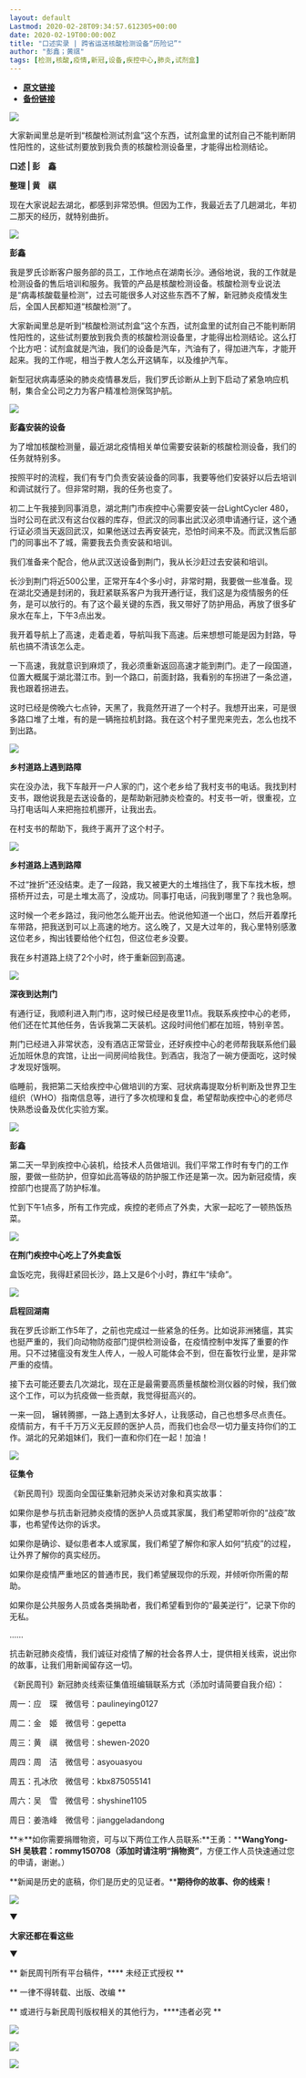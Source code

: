 ```yaml
---
layout: default
Lastmod: 2020-02-28T09:34:57.612305+00:00
date: 2020-02-19T00:00:00Z
title: "口述实录 | 跨省运送核酸检测设备“历险记”"
author: "彭鑫；黄祺"
tags: [检测,核酸,疫情,新冠,设备,疾控中心,肺炎,试剂盒]
---
```


* [**原文链接**](http://mp.weixin.qq.com/s?__biz=MTUzMDQzNjMwMQ==&mid=2652825511&idx=2&sn=f8fe6a4f5546e042b66f6456632f0a88&chksm=68ed2a055f9aa31347b24883c392240e10fa1e89904ff5b334172d7cfae34b9b40ee1bdadc10#rd)
* [**备份链接**](http://archive.is/Cv0Me)


![](/images/post/4c42c553070db3539d04a7c157f4313d.jpg)

大家新闻里总是听到“核酸检测试剂盒”这个东西，试剂盒里的试剂自己不能判断阴性阳性的，这些试剂要放到我负责的核酸检测设备里，才能得出检测结论。

**口述 | 彭　鑫**

**整理 | 黄　祺**  

现在大家说起去湖北，都感到非常恐惧。但因为工作，我最近去了几趟湖北，年初二那天的经历，就特别曲折。

![](/images/post/2e1d3d1a986bc73b890375713bb278b8.jpg)

**彭鑫**

我是罗氏诊断客户服务部的员工，工作地点在湖南长沙。通俗地说，我的工作就是检测设备的售后培训和服务。我管的产品是核酸检测设备。核酸检测专业说法是“病毒核酸载量检测”，过去可能很多人对这些东西不了解，新冠肺炎疫情发生后，全国人民都知道“核酸检测”了。  

大家新闻里总是听到“核酸检测试剂盒”这个东西，试剂盒里的试剂自己不能判断阴性阳性的，这些试剂要放到我负责的核酸检测设备里，才能得出检测结论。这么打个比方吧：试剂盒就是汽油，我们的设备是汽车，汽油有了，得加进汽车，才能开起来。我的工作呢，相当于教人怎么开这辆车，以及维护汽车。

新型冠状病毒感染的肺炎疫情暴发后，我们罗氏诊断从上到下启动了紧急响应机制，集合全公司之力为客户精准检测保驾护航。

![](/images/post/5ec726cefe8c4ea88525817180106d24.jpg)

**彭鑫安装的设备**

为了增加核酸检测量，最近湖北疫情相关单位需要安装新的核酸检测设备，我们的任务就特别多。  

按照平时的流程，我们有专门负责安装设备的同事，我要等他们安装好以后去培训和调试就行了。但非常时期，我的任务也变了。

初二上午我接到同事消息，湖北荆门市疾控中心需要安装一台LightCycler 480，当时公司在武汉有这台仪器的库存，但武汉的同事出武汉必须申请通行证，这个通行证必须当天返回武汉，如果他送过去再安装完，恐怕时间来不及。而武汉售后部门的同事出不了城，需要我去负责安装和培训。

我们准备来个配合，他从武汉送设备到荆门，我从长沙赶过去安装和培训。

长沙到荆门将近500公里，正常开车4个多小时，非常时期，我要做一些准备。现在湖北交通是封闭的，我赶紧联系客户为我开通行证，我们这是为疫情服务的任务，是可以放行的。有了这个最关键的东西，我又带好了防护用品，再放了很多矿泉水在车上，下午3点出发。

我开着导航上了高速，走着走着，导航叫我下高速。后来想想可能是因为封路，导航也搞不清该怎么走。

一下高速，我就意识到麻烦了，我必须重新返回高速才能到荆门。走了一段国道，位置大概属于湖北潜江市。到一个路口，前面封路，我看别的车拐进了一条岔道，我也跟着拐进去。

这时已经是傍晚六七点钟，天黑了，我竟然开进了一个村子。我想开出来，可是很多路口堆了土堆，有的是一辆拖拉机封路。我在这个村子里兜来兜去，怎么也找不到出路。

![](/images/post/82729a469a3d46ba5d17ae36944df61b.jpg)

**乡村道路上遇到路障**

实在没办法，我下车敲开一户人家的门，这个老乡给了我村支书的电话。我找到村支书，跟他说我是去送设备的，是帮助新冠肺炎检查的。村支书一听，很重视，立马打电话叫人来把拖拉机挪开，让我出去。  

在村支书的帮助下，我终于离开了这个村子。

![](/images/post/e1962852af625e3200dfcde64570fe5b.jpg)

**乡村道路上遇到路障**

不过“挫折”还没结束。走了一段路，我又被更大的土堆挡住了，我下车找木板，想搭桥开过去，可是土堆太高了，没成功。同事打电话，问我到哪里了？我也急啊。  

这时候一个老乡路过，我问他怎么能开出去。他说他知道一个出口，然后开着摩托车带路，把我送到可以上高速的地方。这么晚了，又是大过年的，我心里特别感激这位老乡，掏出钱要给他个红包，但这位老乡没要。

我在乡村道路上绕了2个小时，终于重新回到高速。

![](/images/post/2860a01a6d55bde7ae232068cb4a9277.jpg)

**深夜到达荆门**

有通行证，我顺利进入荆门市，这时候已经是夜里11点。我联系疾控中心的老师，他们还在忙其他任务，告诉我第二天装机。这段时间他们都在加班，特别辛苦。  

荆门已经进入非常状态，没有酒店正常营业，还好疾控中心的老师帮我联系他们最近加班休息的宾馆，让出一间房间给我住。到酒店，我泡了一碗方便面吃，这时候才发现好饿啊。

临睡前，我把第二天给疾控中心做培训的方案、冠状病毒提取分析判断及世界卫生组织（WHO）指南信息等，进行了多次梳理和复盘，希望帮助疾控中心的老师尽快熟悉设备及优化实验方案。

![](/images/post/2ec13222374e95170a37f72c405e62d3.jpg)

**彭鑫**

第二天一早到疾控中心装机，给技术人员做培训。我们平常工作时有专门的工作服，要做一些防护，但穿如此高等级的防护服工作还是第一次。因为新冠疫情，疾控部门也提高了防护标准。  

忙到下午1点多，所有工作完成，疾控的老师点了外卖，大家一起吃了一顿热饭热菜。

![](/images/post/6a7963ffc959dce1d237a037aae90526.jpg)

**在荆门疾控中心吃上了外卖盒饭**

盒饭吃完，我得赶紧回长沙，路上又是6个小时，靠红牛“续命”。  

![](/images/post/e7d647108272d3dd8038d4cc6d913bfe.jpg)

**启程回湖南**

我在罗氏诊断工作5年了，之前也完成过一些紧急的任务。比如说非洲猪瘟，其实也挺严重的，我们向动物防疫部门提供检测设备，在疫情控制中发挥了重要的作用。只不过猪瘟没有发生人传人，一般人可能体会不到，但在畜牧行业里，是非常严重的疫情。  

接下去可能还要去几次湖北，现在正是最需要高质量核酸检测仪器的时候，我们做这个工作，可以为抗疫做一些贡献，我觉得挺高兴的。

一来一回， 辗转腾挪，一路上遇到太多好人，让我感动，自己也想多尽点责任。疫情前方，有千千万万义无反顾的医护人员，而我们也会尽一切力量支持你们的工作。湖北的兄弟姐妹们，我们一直和你们在一起！加油！

![](/images/post/3397bbdf9853726ded83d37bf6ea4d7e.jpg)

**征集令**

《新民周刊》现面向全国征集新冠肺炎采访对象和真实故事：

如果你是参与抗击新冠肺炎疫情的医护人员或其家属，我们希望聆听你的“战疫”故事，也希望传达你的诉求。

如果你是确诊、疑似患者本人或家属，我们希望了解你和家人如何“抗疫”的过程，让外界了解你的真实经历。

如果你是疫情严重地区的普通市民，我们希望展现你的乐观，并倾听你所需的帮助。

如果你是公共服务人员或各类捐助者，我们希望看到你的“最美逆行”，记录下你的无私。

……

抗击新冠肺炎疫情，我们诚征对疫情了解的社会各界人士，提供相关线索，说出你的故事，让我们用新闻留存这一切。

《新民周刊》新冠肺炎线索征集值班编辑联系方式（添加时请简要自我介绍）：

周一：应　琛　微信号：paulineying0127

周二：金　姬　微信号：gepetta

周三：黄　祺　微信号：shewen-2020

周四：周　洁　微信号：asyouasyou

周五：孔冰欣　微信号：kbx875055141

周六：吴　雪　微信号：shyshine1105

周日：姜浩峰　微信号：jianggeladandong

**✳**如你需要捐赠物资，可与以下两位工作人员联系:**王勇：****WangYong-SH** **吴轶君：****rommy150708**（添加时请注明**“捐物资”**，方便工作人员快速通过您的申请，谢谢。）

**新闻是历史的底稿，你们是历史的见证者。****期待你的故事、你的线索！**

![](/images/post/1f5d8391583e261a286fb4c68551cf83.jpg)

▼

**大家还都在看这些**

▼

** 新民周刊所有平台稿件，**** 未经正式授权 **

** 一律不得转载、出版、改编 **

** 或进行与新民周刊版权相关的其他行为，****违者必究 **

![](/images/post/de0ffecb31f122200372e5b48b9dfb4a.jpg)

![](/images/post/53ef5778ab1175cf92d7f4c91e7ad669.jpg)

![](/images/post/aa86dd12e0ced0cef338c6b65881fa5d.jpg)

